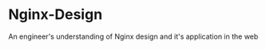 Nginx-Design
============

An engineer's understanding of Nginx design and it's application in the web

